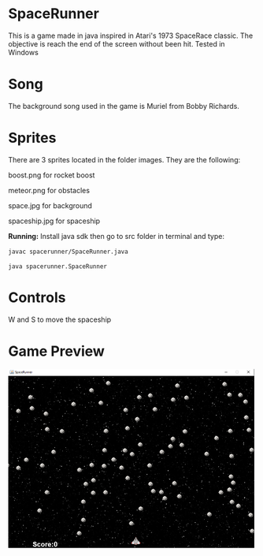 # SpaceRunner
This is a game made in java inspired in Atari's 1973 SpaceRace classic. The objective is reach the end of the screen without been hit. Tested in Windows

# Song

The background song used in the game is Muriel from Bobby Richards.

# Sprites
There are 3 sprites located in the folder images. They are the following:

boost.png for rocket boost

meteor.png for obstacles

space.jpg for background

spaceship.jpg for spaceship

**Running:**
Install java sdk then go to src folder in terminal and type:

```
javac spacerunner/SpaceRunner.java
```
```
java spacerunner.SpaceRunner
```

# Controls
W and S to move the spaceship

# Game Preview
<img src="preview.png" alt="drawing" width="500"/>

